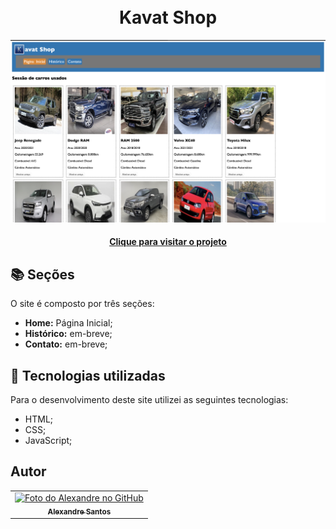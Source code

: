 <h1 align="center"><br>Kavat Shop</h1>


![Resultado final do projeto](img/tela-1.png)

<h4 align="center"><a href="https://alexandresantosal91.github.io/kavat-shop/">Clique para visitar o projeto</a></h4>


## 📚 Seções

O site é composto por três seções:

- **Home:** Página Inicial;
- **Histórico:** em-breve;
- **Contato:** em-breve;

## 💼 Tecnologias utilizadas

Para o desenvolvimento deste site utilizei as seguintes tecnologias:

- HTML;
- CSS;
- JavaScript;

<h2>Autor</h2>

<table>
  <tr>
    <td align="center">
<a href="https://github.com/alexandresantosal91">
<img src="https://scontent.fudi1-1.fna.fbcdn.net/v/t39.30808-6/277218562_1025517331721248_5018122594978986287_n.jpg?_nc_cat=105&ccb=1-7&_nc_sid=09cbfe&_nc_eui2=AeHJwUQpdx-H8rulHoxtKSffRp84YfzDANpGnzhh_MMA2vT0Atga2YlK2Ja0XwD1zF_e5yjUH7aXRL8hYvtnFAxM&_nc_ohc=jIwLPO9lSGMAX_J9fiC&_nc_ht=scontent.fudi1-1.fna&oh=00_AfCEY7L-bhctixlkfF8KCABN_gt9inXdMiUdE6RpmH0zNw&oe=63C61E2F" width="100px;" alt="Foto do Alexandre no GitHub"/>
<br>
        <sub>
          <b>Alexandre Santos</b>
        </sub>
      </a>
    </td>
  </tr>
</table>

